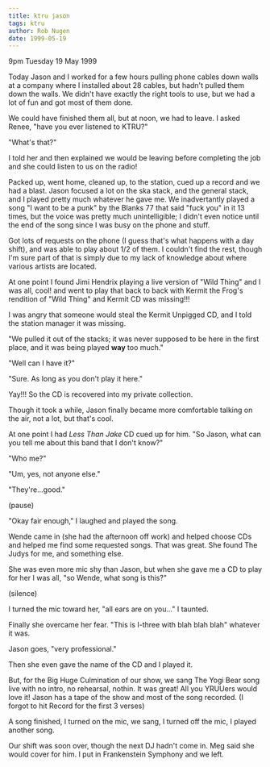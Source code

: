 ```yaml
---
title: ktru jason
tags: ktru
author: Rob Nugen
date: 1999-05-19
---
```


<p class=date>9pm Tuesday 19 May 1999</p>

<p>Today Jason and I worked for a few hours pulling phone cables down walls at a company where I installed about 28 cables, but hadn't pulled them down the walls.  We didn't have exactly the right tools to use, but we had a lot of fun and got most of them done.

<p>We could have finished them all, but at noon, we had to leave.  I asked Renee, "have you ever listened to KTRU?"

<p>"What's that?"

<p>I told her and then explained we would be leaving before completing the job and she could listen to us on the radio!

<p>Packed up, went home, cleaned up, to the station, cued up a record and we had a blast.  Jason focused a lot on the ska stack, and the general stack, and I played pretty much whatever he gave me.  We inadvertantly played a song "I want to be a punk" by the Blanks 77 that said "fuck you" in it 13 times, but the voice was pretty much unintelligible; I didn't even notice until the end of the song since I was busy on the phone and stuff.

<p>Got lots of requests on the phone (I guess that's what happens with a day shift), and was able to play about 1/2 of them.  I couldn't find the rest, though I'm sure part of that is simply due to my lack of knowledge about where various artists are located.

<p>At one point I found Jimi Hendrix playing a live version of "Wild Thing" and I was all, cool! and went to play that back to back with Kermit the Frog's rendition of "Wild Thing" and Kermit CD was missing!!!

<p>I was angry that someone would steal the Kermit Unpigged CD, and I told the station manager it was missing.

<p>"We pulled it out of the stacks; it was never supposed to be here in the first place, and it was being played <b>way</b> too much."

<p>"Well can I have it?"

<p>"Sure.  As long as you don't play it here."

<p>Yay!!!  So the CD is recovered into my private collection.

<p>Though it took a while, Jason finally became more comfortable talking on the air, not a lot, but that's cool.

<p>At one point I had <em>Less Than Jake</em> CD cued up for him.  "So Jason, what can you tell me about this band that I don't know?"

<p>"Who me?"

<p>"Um, yes, not anyone else."

<p>"They're...good."

<p>(pause)

<p>"Okay fair enough," I laughed and played the song.

<p>Wende came in (she had the afternoon off work) and helped choose CDs and helped me find some requested songs. That was great.  She found The Judys for me, and something else.

<p>She was even more mic shy than Jason, but when she gave me a CD to play for her I was all, "so Wende, what song is this?"

<p>(silence)

<p>I turned the mic toward her, "all ears are on you..." I taunted.

<p>Finally she overcame her fear. "This is I-three with blah blah blah" whatever it was.

<p>Jason goes, "very professional."

<p>Then she even gave the name of the CD and I played it.

<p>But, for the Big Huge Culmination of our show, we sang The Yogi Bear song live with no intro, no rehearsal, nothin.  It was great!  All you YRUUers would love it!  Jason has a tape of the show and most of the song recorded.  (I forgot to hit Record for the first 3 verses)

<p>A song finished, I turned on the mic, we sang, I turned off the mic, I played another song.

<p>Our shift was soon over, though the next DJ hadn't come in.  Meg said she would cover for him.  I put in Frankenstein Symphony and we left.
